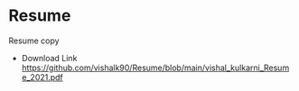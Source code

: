 # Resume
Resume copy
- Download Link
https://github.com/vishalk90/Resume/blob/main/vishal_kulkarni_Resume_2021.pdf
